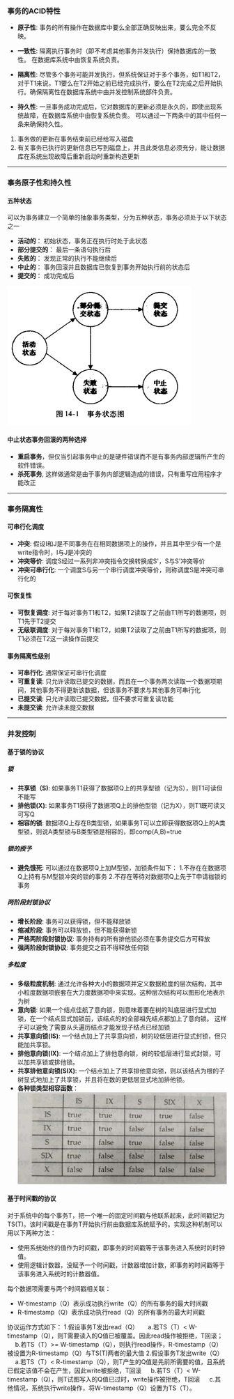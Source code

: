 

### 事务的ACID特性

- **原子性**: 事务的所有操作在数据库中要么全部正确反映出来，要么完全不反映。

- **一致性**: 隔离执行事务时（即不考虑其他事务并发执行）保持数据库的一致性。 在数据库系统中由恢复系统负责。

- **隔离性**: 尽管多个事务可能并发执行，但系统保证对于多个事务，如T1和T2，对于T1来说，T1要么在T2开始之前已经完成执行，要么在T2完成之后开始执行。确保隔离性在数据库系统中由并发控制系统部件负责。

- **持久性**: 一旦事务成功完成后，它对数据库的更新必须是永久的，即使出现系统故障，在数据库系统中由恢复系统负责。 可以通过一下两条中的其中任何一条来确保持久性。
1. 事务做的更新在事务结束前已经给写入磁盘
2. 有关事务已执行的更新信息已写到磁盘上，并且此类信息必须充分，能让数据库在系统出现故障后重新启动时重新构造更新

----

### 事务原子性和持久性
#### 五种状态
可以为事务建立一个简单的抽象事务类型，分为五种状态，事务必须处于以下状态之一
- **活动的**： 初始状态，事务正在执行时处于此状态
- **部分提交的**： 最后一条语句执行后
- **失败的**： 发现正常的执行不能继续后
- **中止的**： 事务回滚并且数据库已恢复到事务开始执行前的状态后
- **提交的**： 成功完成后

![事务管理状态](images/database_transaction_state.png)

#### 中止状态事务回滚的两种选择

- **重启事务**，但仅当引起事务中止的是硬件错误而不是有事务内部逻辑所产生的软件错误。
- **杀死事务**, 这样做通常是由于事务内部逻辑造成的错误，只有重写应用程序才能改正

----

### 事务隔离性
#### 可串行化调度
- **冲突**: 假设I和J是不同事务在在相同数据项上的操作，并且其中至少有一个是write指令时，I与J是冲突的
- **冲突等价**: 调度S经过一系列非冲突指令交换转换成S'，S与S'冲突等价
- **冲突可串行化**: 一个调度S与另一个串行调度冲突等价，则称调度S是冲突可串行化的

#### 可恢复性
- **可恢复调度**: 对于每对事务T1和T2，如果T2读取了之前由T1所写的数据项，则T1先于T2提交
- **无级联调度**: 对于每对事务T1和T2，如果T2读取了之前由T1所写的数据项，则T1必须在T2这一读操作前提交

#### 事务隔离性级别
- **可串行化**: 通常保证可串行化调度
- **可重复读**: 只允许读取已提交的数据，而且在一个事务两次读取一个数据项期间，其他事务不得更新该数据，但该事务不要求与其他事务可串行化
- **已提交读**: 只允许读取已提交数据，但不要求可重复读功能
- **未提交读**: 允许读未提交数据

----

### 并发控制
#### 基于锁的协议
##### 锁
- **共享锁（S)**: 如果事务T1获得了数据项Q上的共享型锁（记为S），则T1可读但不能写
- **排他锁(X)**: 如果事务T1获得了数据项Q上的排他型锁（记为X），则T1既可读又可写Q
- **相容的锁**: 数据项Q上存在B类型锁，如果事务T可以立即获得数据项Q上的A类型锁，则说A类型锁与B类型锁是相容的，即comp(A,B)=true

##### 锁的授予
- **避免饿死**: 可以通过在数据项Q上加M型锁，加锁条件如下：
    1.不存在在数据项Q上持有与M型锁冲突的锁的事务
    2.不存在等待对数据项Q上先于T申请枷锁的事务

##### 两阶段封锁协议
- **增长阶段**: 事务可以获得锁，但不能释放锁
- **缩减阶段**: 事务可以释放锁，但不能获得新锁
- **严格两阶段封锁协议**: 事务持有的所有排他锁必须在事务提交后方可释放
- **强两阶段封锁协议**: 事务提交之前不得释放任何锁

##### 多粒度
- **多级粒度机制**: 通过允许各种大小的数据项并定义数据粒度的层次结构，其中小粒度数据项嵌套在大力度数据项中来实现。这种层次结构可以图形化地表示为树
- **意向锁**: 如果一个结点佳航了意向锁，则意味着要在树的叫底层进行显式加锁，在一个结点显式加锁前，该结点的的全部祖先结点都加上了意向锁。 这样子可以避免了需要从头遍历结点才能发现子结点已经加锁
- **共享意向锁(IS)**: 一个结点加上了共享意向锁，树的较低层进行显式封锁，但只能加共享锁。
- **排他意向锁(IX)**: 一个结点加上了排他意向锁，树的较低层进行显式封锁，可以加共享锁或排他锁。
- **共享排他意向锁(SIX)**: 一个结点加上了共享排他意向锁，则以该结点为根的子树显式地加上了共享锁，并且将在数的更低层显式地加排他锁。
- **各种锁类型相容函数**：
![各种锁类型相容函数](images/database_lock_types_comp.png)

#### 基于时间戳的协议
对于系统中的每个事务T，把一个唯一的固定时间戳与他联系起来，此时间戳记为TS(T)。该时间戳是在事务T开始执行前由数据库系统赋予的。实现这种机制可以用以下两种方法：
- 使用系统始终的值作为时间戳，即事务的时间戳等于该事务进入系统时的时钟值。
- 使用逻辑计数器，没赋予一个时间戳，计数器增加计数，即事务的时间戳等于该事务进入系统时的计数器值。

每个数据项需要与两个时间戳相关联：
- W-timestamp（Q）表示成功执行write（Q）的所有事务的最大时间戳
- R-timestamp（Q）表示成功执行read（Q）的所有事务的最大时间戳

协议运作方式如下：
1.假设事务T发出read（Q）
&emsp; a.若TS（T）< W-timestamp（Q），则T需要读入的Q值已被覆盖。因此read操作被拒绝，T回滚；
&emsp; b.若TS（T）>= W-timestamp（Q），则执行read操作，R-timestamp（Q）被设置为R-timestamp（Q）与TS(T)两者的最大值
2.假设事务T发出write（Q）
&emsp; a.若TS（T）< R-timestamp（Q），则T产生的Q值是先前所需要的值，且系统已假定该值不会在产生，因此write被拒绝，T回滚
&emsp; b.若TS（T）< W-timestamp（Q），则T试图写入的Q值已过时，write操作被拒绝，T回滚
&emsp; c.其他情况，系统执行write操作，将W-timestamp（Q）设置为TS（T）。






